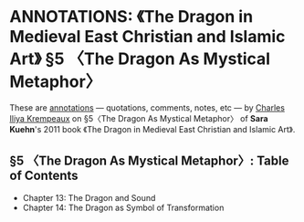 # ANNOTATIONS: 《The Dragon in Medieval East Christian and Islamic Art》 §5 〈The Dragon As Mystical Metaphor〉

These are [annotations](../annotations/) — quotations, comments, notes, etc  — by [Charles Iliya Krempeaux](http://changelog.ca/) on §5〈The Dragon As Mystical Metaphor〉 of **Sara Kuehn**'s 2011 book 《The Dragon in Medieval East Christian and Islamic Art》.

## §5 〈The Dragon As Mystical Metaphor〉: Table of Contents
* Chapter 13: The Dragon and Sound
* Chapter 14: The Dragon as Symbol of Transformation
